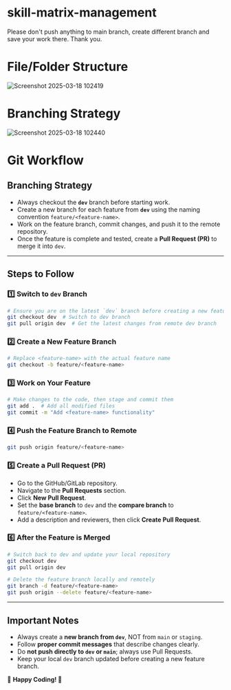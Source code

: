 # skill-matrix-management

Please don't push anything to main branch, create different branch and save your work there.
Thank you.

# File/Folder Structure
![Screenshot 2025-03-18 102419](https://github.com/user-attachments/assets/b2917dd2-4dde-4eaa-afa2-7e3f9f908572)

# Branching Strategy
![Screenshot 2025-03-18 102440](https://github.com/user-attachments/assets/5a662c4b-8767-4228-bd20-bba28cc08971)

# Git Workflow

## **Branching Strategy**

- Always checkout the **`dev`** branch before starting work.
- Create a new branch for each feature from **`dev`** using the naming convention `feature/<feature-name>`.
- Work on the feature branch, commit changes, and push it to the remote repository.
- Once the feature is complete and tested, create a **Pull Request (PR)** to merge it into `dev`.

---

## **Steps to Follow**

### 1️⃣ **Switch to `dev` Branch**
```sh
# Ensure you are on the latest `dev` branch before creating a new feature branch
git checkout dev  # Switch to dev branch
git pull origin dev  # Get the latest changes from remote dev branch
```

### 2️⃣ **Create a New Feature Branch**
```sh
# Replace <feature-name> with the actual feature name
git checkout -b feature/<feature-name>
```

### 3️⃣ **Work on Your Feature**
```sh
# Make changes to the code, then stage and commit them
git add .  # Add all modified files
git commit -m "Add <feature-name> functionality"
```

### 4️⃣ **Push the Feature Branch to Remote**
```sh
git push origin feature/<feature-name>
```

### 5️⃣ **Create a Pull Request (PR)**
- Go to the GitHub/GitLab repository.
- Navigate to the **Pull Requests** section.
- Click **New Pull Request**.
- Set the **base branch** to `dev` and the **compare branch** to `feature/<feature-name>`.
- Add a description and reviewers, then click **Create Pull Request**.

### 6️⃣ **After the Feature is Merged**
```sh
# Switch back to dev and update your local repository
git checkout dev
git pull origin dev

# Delete the feature branch locally and remotely
git branch -d feature/<feature-name>
git push origin --delete feature/<feature-name>
```

---

## **Important Notes**
- Always create a **new branch from `dev`**, NOT from `main` or `staging`.
- Follow **proper commit messages** that describe changes clearly.
- Do **not push directly to `dev` or `main`**; always use Pull Requests.
- Keep your local `dev` branch updated before creating a new feature branch.

📌 **Happy Coding! 🚀**
